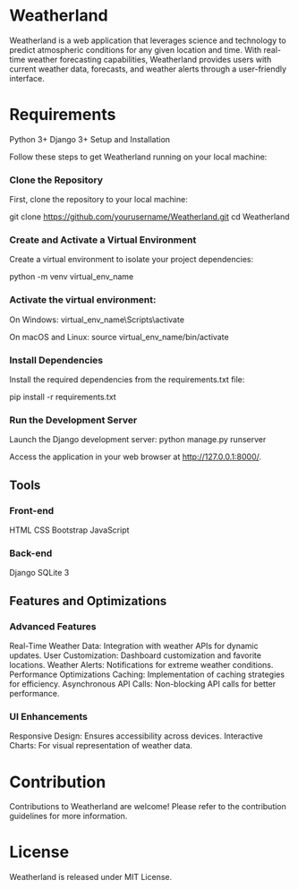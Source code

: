 # Weatherland

Weatherland is a web application that leverages science and technology to predict atmospheric conditions for any given location and time. With real-time weather forecasting capabilities, Weatherland provides users with current weather data, forecasts, and weather alerts through a user-friendly interface.

# Requirements
Python 3+
Django 3+
Setup and Installation

Follow these steps to get Weatherland running on your local machine:

### Clone the Repository
First, clone the repository to your local machine:

git clone https://github.com/yourusername/Weatherland.git
cd Weatherland

### Create and Activate a Virtual Environment
Create a virtual environment to isolate your project dependencies:

python -m venv virtual_env_name

### Activate the virtual environment:

On Windows:
virtual_env_name\Scripts\activate

On macOS and Linux:
source virtual_env_name/bin/activate

### Install Dependencies
Install the required dependencies from the requirements.txt file:

pip install -r requirements.txt

### Run the Development Server
Launch the Django development server:
python manage.py runserver

Access the application in your web browser at http://127.0.0.1:8000/.

## Tools

### Front-end
HTML
CSS
Bootstrap
JavaScript

### Back-end
Django
SQLite 3

## Features and Optimizations
### Advanced Features
Real-Time Weather Data: Integration with weather APIs for dynamic updates.
User Customization: Dashboard customization and favorite locations.
Weather Alerts: Notifications for extreme weather conditions.
Performance Optimizations
Caching: Implementation of caching strategies for efficiency.
Asynchronous API Calls: Non-blocking API calls for better performance.

### UI Enhancements
Responsive Design: Ensures accessibility across devices.
Interactive Charts: For visual representation of weather data.

# Contribution
Contributions to Weatherland are welcome! Please refer to the contribution guidelines for more information.

# License
Weatherland is released under MIT License.
